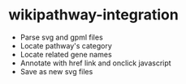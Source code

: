 # wikipathway-integration
- Parse svg and gpml files
- Locate pathway's category
- Locate related gene names
- Annotate with href link and onclick javascript
- Save as new svg files
